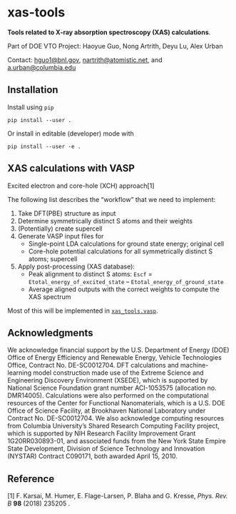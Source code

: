# xas-tools

**Tools related to X-ray absorption spectroscopy (XAS) calculations**.

Part of DOE VTO Project: Haoyue Guo, Nong Artrith, Deyu Lu, Alex Urban

Contact: hguo1@bnl.gov, nartrith@atomistic.net, and a.urban@columbia.edu

## Installation

Install using `pip`

    pip install --user .

Or install in editable (developer) mode with

    pip install --user -e .

## XAS calculations with VASP
Excited electron and core-hole (XCH) approach[1]

The following list describes the “workflow” that we need to implement:

1. Take DFT(PBE) structure as input
2. Determine symmetrically distinct S atoms and their weights
3. (Potentially) create supercell
4. Generate VASP input files for
   * Single-point LDA calculations for ground state energy; original cell
   * Core-hole potential calculations for all symmetrically distinct S atoms; supercell
5. Apply post-processing (XAS database):
   * Peak alignment to distinct S atoms: `Escf` = `Etotal_energy_of_excited_state` – `Etotal_energy_of_ground_state`
   * Average aligned outputs with the correct weights to compute the XAS spectrum

Most of this will be implemented in [`xas_tools.vasp`](./xas_tools/vasp.py).

## Acknowledgments

We acknowledge financial support by the U.S. Department of Energy (DOE) Office of Energy Efficiency and Renewable Energy, Vehicle Technologies Office, Contract No. DE-SC0012704. DFT calculations and machine-learning model construction made use of the Extreme Science and Engineering Discovery Environment (XSEDE), which is supported by National Science Foundation grant number ACI-1053575 (allocation no. DMR14005). Calculations were also performed on the computational resources of the Center for Functional Nanomaterials, which is a U.S. DOE Office of Science Facility, at Brookhaven National Laboratory under Contract No. DE-SC0012704. We also acknowledge computing resources from Columbia University’s Shared Research Computing Facility project, which is supported by NIH Research Facility Improvement Grant 1G20RR030893-01, and associated funds from the New York State Empire State Development, Division of Science Technology and Innovation (NYSTAR) Contract C090171, both awarded April 15, 2010.

## Reference
[1] F. Karsai, M. Humer, E. Flage-Larsen, P. Blaha and G. Kresse, *Phys. Rev. B* **98** (2018) 235205 .
